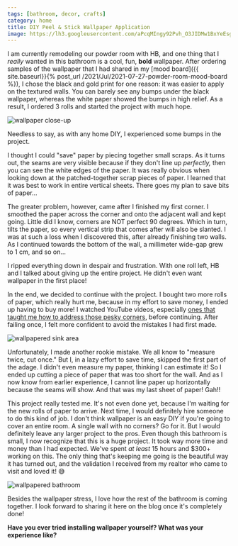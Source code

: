 ```yaml
---
tags: [bathroom, decor, crafts]
category: home
title: DIY Peel & Stick Wallpaper Application
image: https://lh3.googleusercontent.com/aPcqMIngy92Pvh_O3JIDMw1BxYeEsg-u66ub8h3pukrjVUF1_ENQ5ipau-CJVKm2FM3-HR5d5TZL5kRJiygJqITkdsR3vdFPKmXbR-sHE_0v74ZWvHLEwfi4yaagXwXNGJyzxVvryzTkjZVkGdvDZVSZaAdoadAQLoXtscq1oW0MEM2c4U2NpmyywQ1DlTvm8U4LQQhWtSnRlTmImd7v-Lyc2De2PDtm-GC7Jpnm6QUM2deEcKwfDFOQ7RPybDpAonp-DLb85CmMd2pn-4gjTkvEJMbmnRt6YUVdJlP41GhRuzvHZr-DUKijNlHrfeCtAqWjho7FKGEI5IYbHGWct3-5I37pPEzV0BNCT6zSZ6-WNQ9kfzeCALYMVo960aA71KKnZPFHs5TERSjVX6QlC7cto7qB5NzqRExZ9yaBvGPsOea4h5on_fmeT-AZZnd-lMhvCsprXz7HA4PKIm6NtvhqCaFe0Yy02TDeIgGW_PVrRQqr_M2hLXiwbFkodXrxkk7tSDDqEc1sHM7HLhYn_n7_W1yJqOqLyi--aVwLyYdpZeb6xPu1EeRvpC2_QlmZLxZ0piwCwlb0p45vZNkNucxfDpZnWgI0_C0jP5w6vLASDSVenVaP5aap5nBWrriib0radaSwh9SV2vZkgBpKgOD4Kmu3fcNl6j4GsH-9WmwLHq2z_OTT3uOnTPPcElL1iXc2RNhRFULax_M-KNwBqeZq57aP723mbAfQUeaElSbF7iUTdE8Yk257TT0poW7erS1v3PSIocAXpea9XB8=w772-h1029-no?authuser=0
---
```


I am currently remodeling our powder room with HB, and one thing that I *really* wanted in this bathroom is a cool, fun, **bold** wallpaper. After ordering samples of the wallpaper that I had shared in my [mood board]({{ site.baseurl}}{% post_url /2021/Jul/2021-07-27-powder-room-mood-board %}), I chose the black and gold print for one reason: it was easier to apply on the textured walls. You can barely see any bumps under the black wallpaper, whereas the white paper showed the bumps in high relief. As a result, I ordered 3 rolls and started the project with much hope.

![wallpaper close-up](https://lh3.googleusercontent.com/AthPaMxvlyVfTZmRW4oLm0hXjhECRm1ptso_PgKZdcSJDEPBwHYkzT0wLovzjoaWWYUh5s9ew_pa6vc26OfCB8zMp44UISckDla4KLb0zhek6ZuCqd63dRpUoo6MlL4vYt3yatdAasl7CMUe_Je2QDk6nX0jx59Rm6cjxWE-pMG-W_IRsk6PyF8Dc6toU57IzxSNPoqWTdaKFNkD6Yfn13Vtza0KK_cP8k7Zsq4PnNoxg9VbCRLi7eD568eLJVeDhdipN6foZpCOZL0jE8AKjFSGcMBQ06Ig6QgL3XPKkCeiRhbrx-afWyk9LXsSFsJBN8KN-Hh490O1qGbeGormKAsA4rX6_cLeQrunVhinJJ1RSxokmH6HfCDIrdW3j-Pti8ZytV7vIh6UPlBbYefylAH7EA6PxkAL06BDiGn2Vm1r_LxX1JO8XmPiJxzaqRPqNYghezOb7bGtNAFoEwUwZqeYNx_UL63WDVQ0VSbAzZDmJl8WzNNUxC4YFfcr2VO6UUyTqkcnzDxz2Aakq3FpSn7PD3x4KKr6bBMvOKMMUNEtUk5JP-7biCpMxR7pei3Q3Vz1e8CHhSKhqZlhYze_Z1fieRp1zqOurfWgPJHEo6krFsICBLRoQ2x9duHs5pUt33BpuhEJH9pIEMhqBhU95GSK0FA1XvYcY-bU12u7jRRZ99YSHA2C3LDTfPbjPSWV0hLewd_CQ22s4suVvjyIyvTb8cOAVsGpPcKQRNV_SV9ZjNy2fx5FOxayMwa0Hpsm3qwnaHirGqyMqjSMdbQ=w772-h1029-no?authuser=0)

Needless to say, as with any home DIY, I experienced some bumps in the project.

I thought I could "save" paper by piecing together small scraps. As it turns out, the seams are very visible because if they don't line up *perfectly,* then you can see the white edges of the paper. It was really obvious when looking down at the patched-together scrap pieces of paper. I learned that it was best to work in entire vertical sheets. There goes my plan to save bits of paper...

The greater problem, however, came after I finished my first corner. I smoothed the paper across the corner and onto the adjacent wall and kept going. Little did I know, corners are NOT perfect 90 degrees. Which in turn, tilts the paper, so every vertical strip that comes after will also be slanted. I was at such a loss when I discovered this, after already finishing two walls. As I continued towards the bottom of the wall, a millimeter wide-gap grew to 1 cm, and so on...

I ripped everything down in despair and frustration. With one roll left, HB and I talked about giving up the entire project. He didn't even want wallpaper in the first place!

In the end, we decided to continue with the project. I bought two more rolls of paper, which really hurt me, because in my effort to save money, I ended up having to buy more! I watched YouTube videos, especially [ones that taught me how to address those pesky corners](https://youtu.be/OoiArFrHF3I), before continuing. After failing once, I felt more confident to avoid the mistakes I had first made.

![wallpapered sink area](https://lh3.googleusercontent.com/6r4_E6ezOuBJql0c_Fvf3dd4DeJ2uN09HYI--HogpeWlloE2GEvseINisiIg1Xf2q1rsfaZNb2Q4Rj_OWyqkBLndIttBS3ea4lNywk7IlRJ9TsfSlSYRTNusWyRZ2N1-PPvQR-JQ1OjTm-ZDXQLbbS-unKIf-rCDz_shEhOn2ooTmzvF-Jn4XLVkwyMd0-3IgbX-fQshHjmRvcQeMecTtJYlcMCYwas3odDFks4yumnBsw_75X6G4VF5MVG_wseweHhtNhwDzYXEpyGUcseGF_z4bB6-XZT2ga65cYhuKeSLHN_kLh4yt-PR7fWn_2i6MoZqHbFxwbS5EB647UmMYOIXH41iHnutJEegIkh-CN1j3-b1MGvbavq4xKuiYOp9xH83xOxHzmrT8Qv8BgGcYFozjXDU5VqFRCs-bgd_CTFwc9O_Ovf6Bh8IllWux936ZF6quRbl2E1_2_61waVMlJp73M4I0-NQs5g_zpgvH4aMg2pUByfpLAaNCERcvCfJs3kiJLRFPYB8lWTlygmS1JT5STCR8bXIVOnwzMcx7uXVcR4UH4P-EKOwntkq7FBPtVhv3QPtDj_iA-NR2Vh1T0T3IbD3MJzDGu7hTnpMkPdkK2Us-U4OGORUNCzv7Y4dEaBj11jLR6Sj5iUEL4MmMXhUnh-z65G9SZw5Bm_9C8IJolkgCUuWpmQHwSHMUMA_TBp4fH0uoASuFFhO2TnZsAlX1r8qVknRklpU21rTmJ0W-TlMPPpV0OnaNpgmevYu4RPeK5t4hrdfk3WKmzo=w772-h1029-no?authuser=0)

Unfortunately, I made another rookie mistake. We all know to "measure twice, cut once." But I, in a lazy effort to save time, skipped the first part of the adage. I didn't even measure my paper, thinking I can estimate it! So I ended up cutting a piece of paper that was too short for the wall. And as I now know from earlier experience, I cannot line paper up horizontally because the seams will show. And that was my last sheet of paper! Gah!!

This project really tested me. It's not even done yet, because I'm waiting for the new rolls of paper to arrive. Next time, I would definitely hire someone to do this kind of job. I don't think wallpaper is an easy DIY if you're going to cover an entire room. A single wall with no corners? Go for it. But I would definitely leave any larger project to the pros. Even though this bathroom is small, I now recognize that this is a huge project. It took way more time and money than I had expected. We've spent *at least* 15 hours and $300+ working on this. The only thing that's keeping me going is the beautiful way it has turned out, and the validation I received from my realtor who came to visit and loved it! :sweat_smile:

![wallpapered bathroom](https://lh3.googleusercontent.com/aPcqMIngy92Pvh_O3JIDMw1BxYeEsg-u66ub8h3pukrjVUF1_ENQ5ipau-CJVKm2FM3-HR5d5TZL5kRJiygJqITkdsR3vdFPKmXbR-sHE_0v74ZWvHLEwfi4yaagXwXNGJyzxVvryzTkjZVkGdvDZVSZaAdoadAQLoXtscq1oW0MEM2c4U2NpmyywQ1DlTvm8U4LQQhWtSnRlTmImd7v-Lyc2De2PDtm-GC7Jpnm6QUM2deEcKwfDFOQ7RPybDpAonp-DLb85CmMd2pn-4gjTkvEJMbmnRt6YUVdJlP41GhRuzvHZr-DUKijNlHrfeCtAqWjho7FKGEI5IYbHGWct3-5I37pPEzV0BNCT6zSZ6-WNQ9kfzeCALYMVo960aA71KKnZPFHs5TERSjVX6QlC7cto7qB5NzqRExZ9yaBvGPsOea4h5on_fmeT-AZZnd-lMhvCsprXz7HA4PKIm6NtvhqCaFe0Yy02TDeIgGW_PVrRQqr_M2hLXiwbFkodXrxkk7tSDDqEc1sHM7HLhYn_n7_W1yJqOqLyi--aVwLyYdpZeb6xPu1EeRvpC2_QlmZLxZ0piwCwlb0p45vZNkNucxfDpZnWgI0_C0jP5w6vLASDSVenVaP5aap5nBWrriib0radaSwh9SV2vZkgBpKgOD4Kmu3fcNl6j4GsH-9WmwLHq2z_OTT3uOnTPPcElL1iXc2RNhRFULax_M-KNwBqeZq57aP723mbAfQUeaElSbF7iUTdE8Yk257TT0poW7erS1v3PSIocAXpea9XB8=w772-h1029-no?authuser=0)

Besides the wallpaper stress, I love how the rest of the bathroom is coming together. I look forward to sharing it here on the blog once it's completely done!

**Have you ever tried installing wallpaper yourself? What was your experience like?**